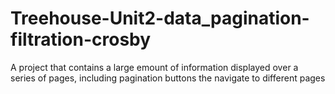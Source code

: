 # Treehouse-Unit2-data_pagination-filtration-crosby
 A project that contains a large emount of information displayed over a series of pages, including pagination buttons the navigate to different pages
